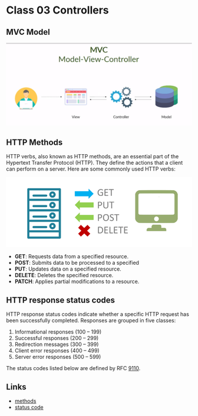# Class 03 Controllers

## MVC Model

![mvc model](../documents/mvc.png)

## HTTP Methods

HTTP verbs, also known as HTTP methods, are an essential part of the Hypertext Transfer Protocol (HTTP). They define the actions that a client can perform on a server. Here are some commonly used HTTP verbs:

![http verbs](../documents/http-verbs.png)

- **GET**: Requests data from a specified resource.
- **POST**: Submits data to be processed to a specified
- **PUT**: Updates data on a specified resource.
- **DELETE**: Deletes the specified resource.
- **PATCH**: Applies partial modifications to a resource.

## HTTP response status codes

HTTP response status codes indicate whether a specific HTTP request has been successfully completed. Responses are grouped in five classes:

1. Informational responses (100 – 199)
2. Successful responses (200 – 299)
3. Redirection messages (300 – 399)
4. Client error responses (400 – 499)
5. Server error responses (500 – 599)

The status codes listed below are defined by RFC [9110](https://httpwg.org/specs/rfc9110.html#overview.of.status.codes).

## Links

- [methods](https://developer.mozilla.org/en-US/docs/Web/HTTP/Methods)
- [status code](https://developer.mozilla.org/en-US/docs/Web/HTTP/Status)
